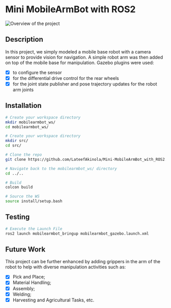 # Mini MobileArmBot with ROS2
![Overview of the project](https://github.com/LateefAkinola/Mini-MobileArmBot_with_ROS2/assets/105966848/1976c9bc-154f-488a-87d3-69c505874900)

## Description
In this project, we simply modeled a mobile base robot with a camera sensor to provide vision for navigation. A simple robot arm was then added on top of the mobile base for manipulation.
Gazebo plugins were used:
- [x] to configure the sensor
- [x] for the differential drive control for the rear wheels
- [x] for the joint state publisher and pose trajectory updates for the robot arm joints

## Installation
```bash
# Create your workspace directory
mkdir mobilearmbot_ws/
cd mobilearmbot_ws/

# Create your workspace directory
mkdir src/
cd src/
```
```bash
# Clone the repo
git clone https://github.com/LateefAkinola/Mini-MobileArmBot_with_ROS2.git
```
```bash
# Navigate back to the mobilearmbot_ws/ directory
cd ../..
```
```bash
# Build
colcon build

# Source the WS
source install/setup.bash
```

## Testing
```bash
# Execute the Launch File
ros2 launch mobilearmbot_bringup mobilearmbot_gazebo.launch.xml
```

## Future Work
This project can be further enhanced by adding grippers in the arm of the robot to help with diverse manipulation activities such as:
- [x] Pick and Place;
- [x] Material Handling;
- [x] Assembly;
- [x] Welding;
- [x] Harvesting and Agricultural Tasks, etc.
